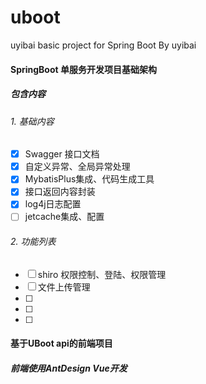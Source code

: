 # uboot
uyibai basic project for Spring Boot By uyibai


#### SpringBoot 单服务开发项目基础架构

##### 包含内容

###### 1. 基础内容
-[x] Swagger 接口文档
-[x] 自定义异常、全局异常处理
-[x] MybatisPlus集成、代码生成工具
-[x] 接口返回内容封装
-[x] log4j日志配置
-[ ] jetcache集成、配置

###### 2. 功能列表
-[ ] shiro 权限控制、登陆、权限管理
-[ ] 文件上传管理
-[ ] 
-[ ] 
-[ ] 

#### 基于UBoot api的前端项目

##### 前端使用AntDesign Vue开发
